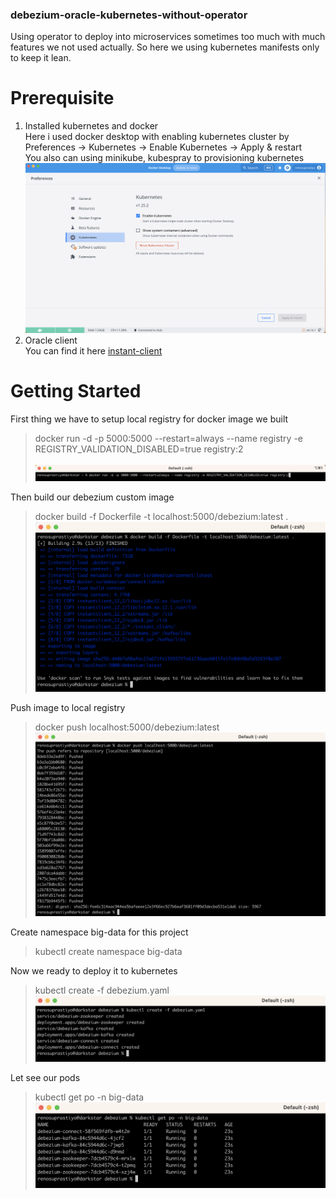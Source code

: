 ### debezium-oracle-kubernetes-without-operator

Using operator to deploy into microservices sometimes too much with much features we not used actually. So here we using kubernetes manifests only to keep it lean.
# Prerequisite
1. Installed kubernetes and docker <br />
Here i used docker desktop with enabling kubernetes cluster by Preferences -> Kubernetes -> Enable Kubernetes -> Apply & restart <br />
You also can using minikube, kubespray to provisioning kubernetes
![docker-desktop](https://github.com/renosuprastiyo/debezium-oracle-kubernetes-without-operator/blob/main/docker-desktop.png)
2. Oracle client <br />
You can find it here [instant-client](https://www.oracle.com/database/technologies/instant-client/downloads.html) <br />
# Getting Started
First thing we have to setup local registry for docker image we built
>docker run -d -p 5000:5000 --restart=always --name registry -e REGISTRY_VALIDATION_DISABLED=true registry:2<br /><br />
>![local-registry](https://github.com/renosuprastiyo/debezium-oracle-kubernetes-without-operator/blob/main/local-registry.png)<br />

Then build our debezium custom image
>docker build -f Dockerfile -t localhost:5000/debezium:latest .<br />
>![build-debezium-custom-image](https://github.com/renosuprastiyo/debezium-oracle-kubernetes-without-operator/blob/main/build-docker-image.png)<br />

Push image to local registry
>docker push localhost:5000/debezium:latest<br />
>![push-image](https://github.com/renosuprastiyo/debezium-oracle-kubernetes-without-operator/blob/main/push-image.png)<br />

Create namespace big-data for this project
>kubectl create namespace big-data<br />

Now we ready to deploy it to kubernetes
>kubectl create -f debezium.yaml<br />
>![deploy-kubernetes](https://github.com/renosuprastiyo/debezium-oracle-kubernetes-without-operator/blob/main/deploy-kubernetes.png)<br />

Let see our pods
>kubectl get po -n big-data
>![get-pod](https://github.com/renosuprastiyo/debezium-oracle-kubernetes-without-operator/blob/main/get-pod.png)<br />
